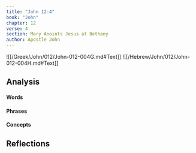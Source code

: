 ```yaml
---
title: "John 12:4"
book: "John"
chapter: 12
verse: 4
section: Mary Anoints Jesus at Bethany
author: Apostle John
---
```

![[/Greek/John/012/John-012-004G.md#Text]]
![[/Hebrew/John/012/John-012-004H.md#Text]]

## Analysis

#### Words

#### Phrases

#### Concepts

## Reflections

